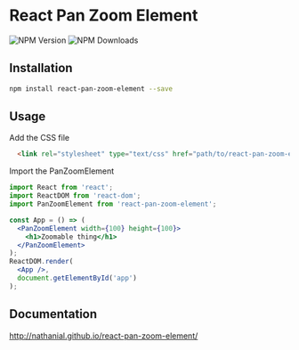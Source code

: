 # React Pan Zoom Element
![NPM Version](https://img.shields.io/npm/v/react-pan-zoom-element.svg?style=flat-square)
![NPM Downloads](https://img.shields.io/npm/dm/react-pan-zoom-element.svg?style=flat-square)

## Installation
```sh
npm install react-pan-zoom-element --save
```

## Usage

Add the CSS file
```html
  <link rel="stylesheet" type="text/css" href="path/to/react-pan-zoom-element/components.css">
```

Import the PanZoomElement
```jsx
import React from 'react';
import ReactDOM from 'react-dom';
import PanZoomElement from 'react-pan-zoom-element';

const App = () => (
  <PanZoomElement width={100} height={100}>
    <h1>Zoomable thing</h1>
  </PanZoomElement>
);
ReactDOM.render(
  <App />,
  document.getElementById('app')
);
```

## Documentation
<http://nathanial.github.io/react-pan-zoom-element/>


